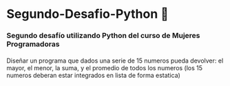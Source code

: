 # Segundo-Desafio-Python :snake:
### Segundo desafío utilizando Python del curso de Mujeres Programadoras
#### 
Diseñar un programa que dados una serie de 15 numeros pueda devolver: el mayor, el menor, la suma, y el promedio de todos los numeros (los 15 numeros deberan estar integrados en lista de forma estatica) 

